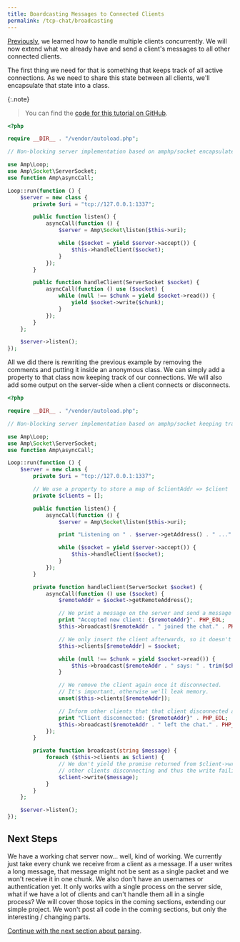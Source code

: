 ```yaml
---
title: Boardcasting Messages to Connected Clients
permalink: /tcp-chat/broadcasting
---
```


[Previously](basic-echo-server), we learned how to handle multiple clients concurrently. We will now extend what we already have and send a client's messages to all other connected clients.

The first thing we need for that is something that keeps track of all active connections. As we need to share this state between all clients, we'll encapsulate that state into a class.

{:.note}
> You can find the [code for this tutorial on GitHub](https://github.com/amphp/getting-started/tree/master/3-boardcasting).

```php
<?php

require __DIR__ . "/vendor/autoload.php";

// Non-blocking server implementation based on amphp/socket encapsulated in a class.

use Amp\Loop;
use Amp\Socket\ServerSocket;
use function Amp\asyncCall;

Loop::run(function () {
    $server = new class {
        private $uri = "tcp://127.0.0.1:1337";

        public function listen() {
            asyncCall(function () {
                $server = Amp\Socket\listen($this->uri);

                while ($socket = yield $server->accept()) {
                    $this->handleClient($socket);
                }
            });
        }

        public function handleClient(ServerSocket $socket) {
            asyncCall(function () use ($socket) {
                while (null !== $chunk = yield $socket->read()) {
                    yield $socket->write($chunk);
                }
            });
        }
    };

    $server->listen();
});
```

All we did there is rewriting the previous example by removing the comments and putting it inside an anonymous class. We can simply add a property to that class now keeping track of our connections. We will also add some output on the server-side when a client connects or disconnects.

```php
<?php

require __DIR__ . "/vendor/autoload.php";

// Non-blocking server implementation based on amphp/socket keeping track of connections.

use Amp\Loop;
use Amp\Socket\ServerSocket;
use function Amp\asyncCall;

Loop::run(function () {
    $server = new class {
        private $uri = "tcp://127.0.0.1:1337";

        // We use a property to store a map of $clientAddr => $client
        private $clients = [];

        public function listen() {
            asyncCall(function () {
                $server = Amp\Socket\listen($this->uri);

                print "Listening on " . $server->getAddress() . " ..." . PHP_EOL;

                while ($socket = yield $server->accept()) {
                    $this->handleClient($socket);
                }
            });
        }

        private function handleClient(ServerSocket $socket) {
            asyncCall(function () use ($socket) {
                $remoteAddr = $socket->getRemoteAddress();

                // We print a message on the server and send a message to each client
                print "Accepted new client: {$remoteAddr}". PHP_EOL;
                $this->broadcast($remoteAddr . " joined the chat." . PHP_EOL);

                // We only insert the client afterwards, so it doesn't get its own join message
                $this->clients[$remoteAddr] = $socket;

                while (null !== $chunk = yield $socket->read()) {
                    $this->broadcast($remoteAddr . " says: " . trim($chunk) . PHP_EOL);
                }

                // We remove the client again once it disconnected.
                // It's important, otherwise we'll leak memory.
                unset($this->clients[$remoteAddr]);

                // Inform other clients that that client disconnected and also print it in the server.
                print "Client disconnected: {$remoteAddr}" . PHP_EOL;
                $this->broadcast($remoteAddr . " left the chat." . PHP_EOL);
            });
        }

        private function broadcast(string $message) {
            foreach ($this->clients as $client) {
                // We don't yield the promise returned from $client->write() here as we don't care about
                // other clients disconnecting and thus the write failing.
                $client->write($message);
            }
        }
    };

    $server->listen();
});
```

## Next Steps

We have a working chat server now... well, kind of working. We currently just take every chunk we receive from a client as a message. If a user writes a long message, that message might not be sent as a single packet and we won't receive it in one chunk. We also don't have an usernames or authentication yet. It only works with a single process on the server side, what if we have a lot of clients and can't handle them all in a single process? We will cover those topics in the coming sections, extending our simple project. We won't post all code in the coming sections, but only the interesting / changing parts.

[Continue with the next section about parsing](parsing).

